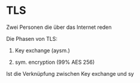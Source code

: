 # TLS



Zwei Personen die über das Internet reden

Die Phasen von TLS:

1. Key exchange (aysm.)

2.  sym. encryption (99% AES 256)

Ist die Verknüpfung zwischen Key exchange und sy


